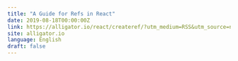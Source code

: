 ```yaml
---
title: "A Guide for Refs in React"
date: 2019-08-18T00:00:00Z
link: https://alligator.io/react/createref/?utm_medium=RSS&utm_source=news.12bit.vn
site: alligator.io
language: English
draft: false
---
```

